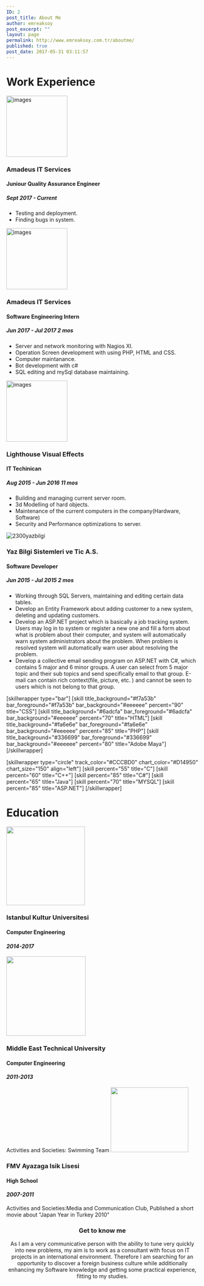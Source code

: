 ```yaml
---
ID: 2
post_title: About Me
author: emreaksoy
post_excerpt: ""
layout: page
permalink: http://www.emreaksoy.com.tr/aboutme/
published: true
post_date: 2017-05-31 03:11:57
---
```

<h1> Work Experience </h1>

<img class="" src="http://www.emreaksoy.com.tr/wp-content/uploads/2017/07/amadeus.png" alt="images" width="160" height="160" />
<h3>Amadeus IT Services</h3>
<h4>Juniour Quality Assurance Engineer</h4>
<h5>Sept 2017 - Current</h5>
<ul>
 	<li>Testing and deployment.</li>
        <li>Finding bugs in system.</li>
</ul>

<img class="" src="http://www.emreaksoy.com.tr/wp-content/uploads/2017/07/amadeus.png" alt="images" width="160" height="160" />
<h3>Amadeus IT Services</h3>
<h4>Software Engineering Intern</h4>
<h5>Jun 2017 - Jul 2017 2 mos</h5>
<ul>
 	<li>Server and network monitoring with Nagios XI.</li>
        <li>Operation Screen development with using PHP, HTML and CSS.</li>
        <li>Computer maintanance.</li>
        <li>Bot development with c#</li>
        <li>SQL editing and mySql database maintaining.</li>

</ul>
<img class="" src="http://www.emreaksoy.com.tr/wp-content/uploads/2017/05/images.png" alt="images" width="160" height="160" />
<h3>Lighthouse Visual Effects</h3>
<h4>IT Techinican</h4>
<h5>Aug 2015 - Jun 2016 11 mos</h5>
<ul>
 	<li>Building and managing current server room.</li>
 	<li>3d Modelling of hard objects.</li>
 	<li>Maintenance of the current computers in the company(Hardware, Software)</li>
 	<li>Security and Performance optimizations to server.</li>
</ul>
<img src="http://www.emreaksoy.com.tr/wp-content/uploads/2017/05/2300yazbilgi.jpg" alt="2300yazbilgi" />
<h3>Yaz Bilgi Sistemleri ve Tic A.S.</h3>
<h4>Software Developer</h4>
<h5>Jun 2015 - Jul 2015 2 mos</h5>
<ul>
 	<li>Working through SQL Servers, maintaining and editing certain data tables.</li>
 	<li>Develop an Entity Framework about adding customer to a new system, deleting and updating customers.</li>
 	<li>Develop an ASP.NET project which is basically a job tracking system. Users may log in to system or register a new one and fill a form about what is problem about their computer, and system will automatically warn system administrators about the problem. When problem is resolved system will automatically warn user about resolving the problem.</li>
 	<li>Develop a collective email sending program on ASP.NET with C#, which contains 5 major and 6 minor groups. A user can select from 5 major topic and their sub topics and send specifically email to that group. E-mail can contain rich context(file, picture, etc. ) and cannot be seen to users which is not belong to that group.</li>
</ul>
[skillwrapper type="bar"]
[skill title_background="#f7a53b" bar_foreground="#f7a53b" bar_background="#eeeeee" percent="90" title="CSS"]
[skill title_background="#6adcfa" bar_foreground="#6adcfa" bar_background="#eeeeee" percent="70" title="HTML"]
[skill title_background="#fa6e6e" bar_foreground="#fa6e6e" bar_background="#eeeeee" percent="85" title="PHP"]
[skill title_background="#336699" bar_foreground="#336699" bar_background="#eeeeee" percent="80" title="Adobe Maya"]
[/skillwrapper]

[skillwrapper type="circle" track_color="#CCCBD0" chart_color="#D14950" chart_size="150" align="left"]
[skill percent="55" title="C"]
[skill percent="60" title="C++"]
[skill percent="85" title="C#"]
[skill percent="65" title="Java"]
[skill percent="70" title="MYSQL"]
[skill percent="85" title="ASP.NET"]
[/skillwrapper]
<h1 style="text-align: left;">Education</h1>
<img class="alignleft" src="http://www.emreaksoy.com.tr/wp-content/uploads/2017/05/istanbul_kultur_universitesi_logo.png" width="206" height="206" />
<h3>Istanbul Kultur Universitesi</h3>
<h4>Computer Engineering</h4>
<h4><em><strong>2014-2017</strong></em></h4>
<img class="alignleft" src="http://www.emreaksoy.com.tr/wp-content/uploads/2017/05/indir-1.png" width="208" height="208" />
<h3>Middle East Technical University</h3>
<h4>Computer Engineering</h4>
<h4><em><strong>2011-2013</strong></em></h4>
Activities and Societies: Swimming Team

<img class="alignleft" src="http://www.emreaksoy.com.tr/wp-content/uploads/2017/05/35_2_fmv.jpg" width="204" height="170" />
<h3>FMV Ayazaga Isik Lisesi</h3>
<h4>High School</h4>
<h4><em><strong>2007-2011</strong></em></h4>
Activities and Societies:Media and Communication Club, Published a short movie about "Japan Year in Turkey 2010"

<h3 style="text-align: center;">Get to know me</h3>
<p style="text-align: center;">As I am a very communicative person with the ability to tune very quickly into new problems, my aim is to work as a consultant with focus on IT projects in an international environment. Therefore I am searching for an opportunity to discover a foreign business culture while additionally enhancing my Software knowledge and getting some practical experience, fitting to my studies.</p>